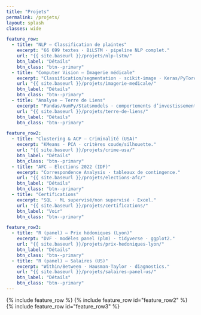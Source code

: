 ```yaml
---
title: "Projets"
permalink: /projets/
layout: splash
classes: wide

feature_row:
  - title: "NLP — Classification de plaintes"
    excerpt: "66 699 textes · BiLSTM · pipeline NLP complet."
    url: "{{ site.baseurl }}/projets/nlp-lstm/"
    btn_label: "Détails"
    btn_class: "btn--primary"
  - title: "Computer Vision — Imagerie médicale"
    excerpt: "Classification/segmentation · scikit-image · Keras/PyTorch."
    url: "{{ site.baseurl }}/projets/imagerie-medicale/"
    btn_label: "Détails"
    btn_class: "btn--primary"
  - title: "Analyse — Terre de Liens"
    excerpt: "Pandas/NumPy/Statsmodels · comportements d’investissement."
    url: "{{ site.baseurl }}/projets/terre-de-liens/"
    btn_label: "Détails"
    btn_class: "btn--primary"

feature_row2:
  - title: "Clustering & ACP — Criminalité (USA)"
    excerpt: "KMeans · PCA · critères coude/silhouette."
    url: "{{ site.baseurl }}/projets/crime-usa/"
    btn_label: "Détails"
    btn_class: "btn--primary"
  - title: "AFC — Élections 2022 (IDF)"
    excerpt: "Correspondence Analysis · tableaux de contingence."
    url: "{{ site.baseurl }}/projets/elections-afc/"
    btn_label: "Détails"
    btn_class: "btn--primary"
  - title: "Certifications"
    excerpt: "SQL · ML supervisé/non supervisé · Excel."
    url: "{{ site.baseurl }}/projets/certifications/"
    btn_label: "Voir"
    btn_class: "btn--primary"

feature_row3:
  - title: "R (panel) — Prix hédoniques (Lyon)"
    excerpt: "DVF · modèles panel (plm) · tidyverse · ggplot2."
    url: "{{ site.baseurl }}/projets/prix-hedoniques-lyon/"
    btn_label: "Détails"
    btn_class: "btn--primary"
  - title: "R (panel) — Salaires (US)"
    excerpt: "Within/Between · Hausman-Taylor · diagnostics."
    url: "{{ site.baseurl }}/projets/salaires-panel-us/"
    btn_label: "Détails"
    btn_class: "btn--primary"
---
```


{% include feature_row %}
{% include feature_row id="feature_row2" %}
{% include feature_row id="feature_row3" %}



